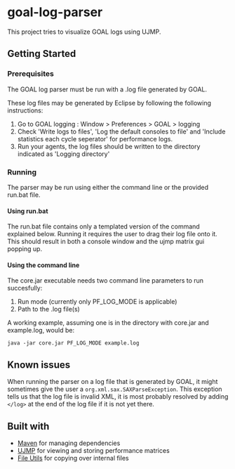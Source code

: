 # goal-log-parser
This project tries to visualize GOAL logs using UJMP.

## Getting Started
### Prerequisites
The GOAL log parser must be run with a .log file generated by GOAL.

These log files may be generated by Eclipse by following the following instructions:
1. Go to GOAL logging : Window > Preferences > GOAL > logging
2. Check 'Write logs to files', 'Log the default consoles to file' and 'Include statistics each cycle seperator' for performance logs.
3. Run your agents, the log files should be written to the directory indicated as 'Logging directory'

### Running
The parser may be run using either the command line or the provided run.bat file.

#### Using run.bat
The run.bat file contains only a templated version of the command explained below.
Running it requires the user to drag their log file onto it.
This should result in both a console window and the ujmp matrix gui popping up.

#### Using the command line
The core.jar executable needs two command line parameters to run succesfully:
1. Run mode (currently only PF_LOG_MODE is applicable)
2. Path to the .log file(s)

A working example, assuming one is in the directory with core.jar and example.log, would be:
```
java -jar core.jar PF_LOG_MODE example.log
```

## Known issues
When running the parser on a log file that is generated by GOAL, it might sometimes give the user a `org.xml.sax.SAXParseException`.
This exception tells us that the log file is invalid XML, it is most probably resolved by adding `</log>` at the end of the
log file if it is not yet there.

## Built with
- [Maven](https://maven.apache.org/) for managing dependencies
- [UJMP](https://ujmp.org/) for viewing and storing performance matrices
- [File Utils](https://commons.apache.org/proper/commons-io/) for copying over internal files
